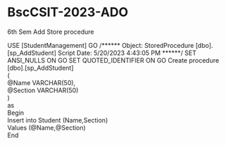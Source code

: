 # BscCSIT-2023-ADO
6th Sem
Add Store procedure 

USE [StudentManagement]
GO
/****** Object:  StoredProcedure [dbo].[sp_AddStudent]    Script Date: 5/20/2023 4:43:05 PM ******/
SET ANSI_NULLS ON
GO
SET QUOTED_IDENTIFIER ON
GO
Create procedure [dbo].[sp_AddStudent]        
(        
    @Name VARCHAR(50),         
    @Section VARCHAR(50)        
)        
as         
Begin         
    Insert into Student (Name,Section)         
    Values (@Name,@Section)         
End
